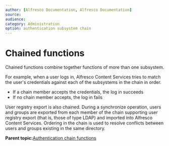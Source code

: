 ```yaml
---
author: [Alfresco Documentation, Alfresco Documentation]
source: 
audience: 
category: Administration
option: authentication subsystem chain
---
```


# Chained functions

Chained functions combine together functions of more than one subsystem.

For example, when a user logs in, Alfresco Content Services tries to match the user's credentials against each of the subsystems in the chain in order.

-   If a chain member accepts the credentials, the log in succeeds
-   If no chain member accepts, the log in fails

User registry export is also chained. During a synchronize operation, users and groups are exported from each member of the chain supporting user registry export \(that is, those of type LDAP\) and imported into Alfresco Content Services. Ordering in the chain is used to resolve conflicts between users and groups existing in the same directory.

**Parent topic:**[Authentication chain functions](../concepts/auth-chain-functions.md)

